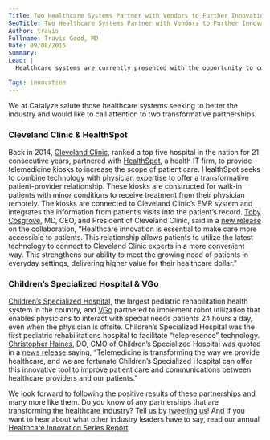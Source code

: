 ```yaml
---
Title: Two Healthcare Systems Partner with Vendors to Further Innovation
SeoTitle: Two Healthcare Systems Partner with Vendors to Further Innovation
Author: travis
Fullname: Travis Good, MD
Date: 09/08/2015
Summary: 
Lead: |
  Healthcare systems are currently presented with the opportunity to contribute towards worthwhile innovations. The intersection currently happening between domains is disrupting the industry, allowing healthcare enterprises to leverage their influence to control costs and quality of patient care. There are cogent forces driving these disruptive innovations such as the need for economical, intuitive, and automated products and services. One way that healthcare providers can drive this innovation is through strategic partnerships with vendors. 

Tags: innovation
---
```

We at Catalyze salute those healthcare systems seeking to better the industry and would like to call attention to two transformative partnerships.

### Cleveland Clinic & HealthSpot
Back in 2014, [Cleveland Clinic](http://my.clevelandclinic.org/), ranked a top five hospital in the nation for 21 consecutive years, partnered with [HealthSpot](https://www.healthspot.net/), a health IT firm, to provide telemedicine kiosks to increase the scope of patient care. HealthSpot seeks to combine technology with physician expertise to offer a transformative patient-provider relationship. These kiosks are constructed for walk-in patients with minor conditions to receive treatment from their physician remotely. The kiosks are connected to Cleveland Clinic’s EMR system and integrates the information from patient’s visits into the patient’s record. [Toby Cosgrove](https://www.linkedin.com/today/author/205372152-Toby-Cosgrove?trk=mp-details-footer-follow), MD, CEO, and President of Cleveland Clinic, said in a [new release](http://my.clevelandclinic.org/about-cleveland-clinic/newsroom/releases-videos-newsletters/2014-5-12-cleveland-clinic-healthspot-to-expand-telehealth-capabilities-through-walk-in-kiosks) on the collaboration, “Healthcare innovation is essential to make care more accessible to patients. This relationship allows patients to utilize the latest technology to connect to Cleveland Clinic experts in a more convenient way. This strengthens our ability to meet the growing need of patients in everyday settings, delivering higher value for their healthcare dollar.”

### Children’s Specialized Hospital & VGo
[Children’s Specialized Hospital](http://www.childrens-specialized.org/), the largest pediatric rehabilitation health system in the country, and [VGo](http://www.vgocom.com/) partnered to implement robot utilization that enables physicians to interact with special needs patients 24 hours a day, even when the physician is offsite. Children’s Specialized Hospital was the first pediatric rehabilitations hospital to facilitate “telepresence” technology. [Christopher Haines](https://www.linkedin.com/profile/view?id=ADEAAAMIaWwB4eTN9PbKbCndV9vLg300eGQoTPQ&authType=NAME_SEARCH&authToken=42Is&locale=en_US&srchid=496548951441688278769&srchindex=6&srchtotal=222&trk=vsrp_people_res_name&trkInfo=VSRPsearchId%3A496548951441688278769%2CVSRPtargetId%3A50882924%2CVSRPcmpt%3Aprimary%2CVSRPnm%3Atrue%2CauthType%3ANAME_SEARCH), DO, CMO of Children’s Specialized Hospital was quoted in a [news release](http://www.childrens-specialized.org/Newsroom/News/Childrens-Specialized-Hospital-Uses-VGo-Robot-T.aspx) saying, “Telemedicine is transforming the way we provide healthcare, and we are fortunate Children’s Specialized Hospital can offer this innovative tool to improve patient care and communications between healthcare providers and our patients.” 

We look forward to following the positive results of these partnerships and many more like them. Do you know of any partnerships that are transforming the healthcare industry? Tell us by [tweeting us](https://twitter.com/catalyzeio)! And if you want to hear about what other industry leaders have to say, read our annual [Healthcare Innovation Series Report](https://catalyze.io/innovation/2015).

